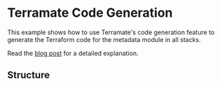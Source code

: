 # Terramate Code Generation

This example shows how to use Terramate's code generation feature to generate the Terraform code for the metadata module in all stacks.

Read the [blog post](https://terramate.io/blog/injecting-backstage-metadata-into-terramate-stacks) for a detailed explanation.

## Structure


